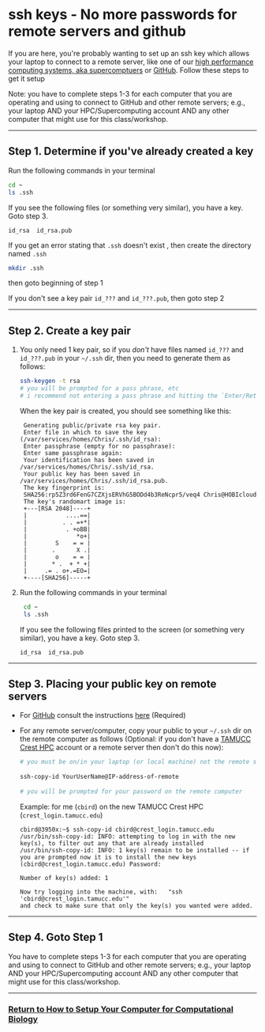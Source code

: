 # ssh keys - No more passwords for remote servers and github

If you are here, you're probably wanting to set up an ssh key which allows your laptop to connect to a remote server, like one of our [high performance computing systems, aka supercomptuers](https://hpc.tamucc.edu/) or [GitHub](https://github.com). Follow these steps to get it setup

Note: you have to complete steps 1-3 for each computer that you are operating and using to connect to GitHub and other remote servers; e.g., your laptop AND your HPC/Supercomputing account AND any other computer that might use for this class/workshop.

---

## Step 1. Determine if you've already created a key
    
Run the following commands in your terminal

   ```bash
   cd ~
   ls .ssh
   ```
    
If you see the following files (or something very similar), you have a key. Goto step 3.

   ```
   id_rsa  id_rsa.pub
   ```

If you get an error stating that `.ssh` doesn't exist , then create the directory named `.ssh`

   ```bash
   mkdir .ssh
   ```
then goto beginning of step 1

If you don't see a key pair `id_???` and `id_???.pub`, then goto step 2

---

## Step 2. Create a key pair
    
1. You only need 1 key pair, so if you *don't* have files named `id_???` and `id_???.pub` in your `~/.ssh` dir, then you need to generate them as follows:
    
   ```bash
   ssh-keygen -t rsa
   # you will be prompted for a pass phrase, etc
   # i recommend not entering a pass phrase and hitting the `Enter/Return` key at each prompt
   ```
    
   When the key pair is created, you should see something like this:
    
   ```
    Generating public/private rsa key pair.
    Enter file in which to save the key (/var/services/homes/Chris/.ssh/id_rsa): 
    Enter passphrase (empty for no passphrase): 
    Enter same passphrase again: 
    Your identification has been saved in /var/services/homes/Chris/.ssh/id_rsa.
    Your public key has been saved in /var/services/homes/Chris/.ssh/id_rsa.pub.
    The key fingerprint is:
    SHA256:rp5Z3rd6FenG7CZXjsERVhG5BODd4b3ReNcpr5/veq4 Chris@HOBIcloud
    The key's randomart image is:
    +---[RSA 2048]----+
    |           ....==|
    |          . . =+*|
    |           . +oBB|
    |              *o+|
    |        S    = = |
    |       .      X .|
    |        o    = = |
    |       * .  + * +|
    |     .= . o+.=EO=|
    +----[SHA256]-----+

   ```
    
2. Run the following commands in your terminal
    
   ```bash
    cd ~
    ls .ssh
    ```
    
   If you see the following files printed to the screen (or something very similar), you have a key. Goto step 3.

   ```
   id_rsa  id_rsa.pub
   ```

---

## Step 3.  Placing your public key on remote servers
    
* For [GitHub](https://github.com) consult the instructions [here](https://docs.github.com/en/authentication/connecting-to-github-with-ssh/adding-a-new-ssh-key-to-your-github-account#adding-a-new-ssh-key-to-your-account) (Required)
    
* For any remote server/computer, copy your public to your `~/.ssh` dir on the remote computer as follows (Optional: if you don't have a [TAMUCC Crest HPC](https://www.tamucc.edu/engineering/departments/computer-science/high-performance-computing/index.php) account or a remote server then don't do this now):
    
   ```bash
   # you must be on/in your laptop (or local machine) not the remote server when you run this command
    
   ssh-copy-id YourUserName@IP-address-of-remote
    
   # you will be prompted for your password on the remote computer
   ```
        
   Example: for me (`cbird`) on the new TAMUCC Crest HPC (`crest_login.tamucc.edu`)
        
   ```
   cbird@3950x:~$ ssh-copy-id cbird@crest_login.tamucc.edu
   /usr/bin/ssh-copy-id: INFO: attempting to log in with the new key(s), to filter out any that are already installed
   /usr/bin/ssh-copy-id: INFO: 1 key(s) remain to be installed -- if you are prompted now it is to install the new keys
   (cbird@crest_login.tamucc.edu) Password: 

   Number of key(s) added: 1

   Now try logging into the machine, with:   "ssh 'cbird@crest_login.tamucc.edu'"
   and check to make sure that only the key(s) you wanted were added.

   ```

---

## Step 4.  Goto Step 1

You have to complete steps 1-3 for each computer that you are operating and using to connect to GitHub and other remote servers; e.g., your laptop AND your HPC/Supercomputing account AND any other computer that might use for this class/workshop.


---

### [Return to How to Setup Your Computer for Computational Biology](https://github.com/tamucc-comp-bio/how_to/blob/main/howto_setup_computer.md)

